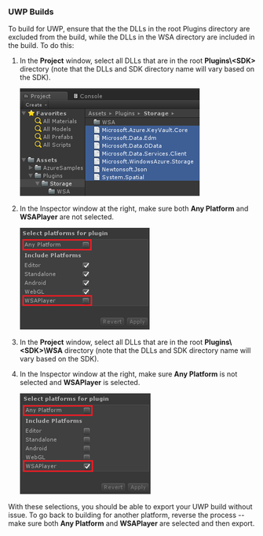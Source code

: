 ### UWP Builds

To build for UWP, ensure that the the DLLs in the root Plugins directory are excluded from the build, while the DLLs in the WSA directory are included in the build.  To do this:

1. In the **Project** window, select all DLLs that are in the root **Plugins\\&lt;SDK&gt;** directory (note that the DLLs and SDK directory name will vary based on the SDK).

   ![Select all DLLs](../media/unity-select-dlls.png)

1. In the Inspector window at the right, make sure both **Any Platform** and **WSAPlayer** are not selected.

   ![Exclude only WSAPlayer](../media/unity-wsaplayer-exclude.png)

1. In the **Project** window, select all DLLs that are in the root **Plugins\\&lt;SDK&gt;\\WSA** directory (note that the DLLs and SDK directory name will vary based on the SDK).

1. In the Inspector window at the right, make sure **Any Platform** is not selected and **WSAPlayer** is selected.

   ![Include only WSAPlayer](../media/unity-wsaplayer-include.png)

With these selections, you should be able to export your UWP build without issue.  To go back to building for another platform, reverse the process -- make sure both **Any Platform** and **WSAPlayer** are selected and then export.
